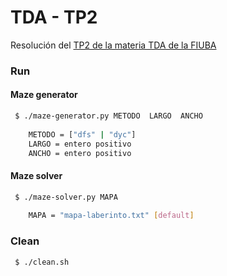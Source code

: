 # TDA - TP2

Resolución del [TP2 de la materia TDA de la FIUBA](https://algoritmos-rw.github.io/tda/2019-1c/tp2/)

### Run

#### Maze generator

```bash
 $ ./maze-generator.py METODO  LARGO  ANCHO
	
	METODO = ["dfs" | "dyc"]
	LARGO = entero positivo
	ANCHO = entero positivo
```

#### Maze solver

```bash
 $ ./maze-solver.py MAPA
	
	MAPA = "mapa-laberinto.txt" [default]
```

### Clean

```bash
 $ ./clean.sh
```

